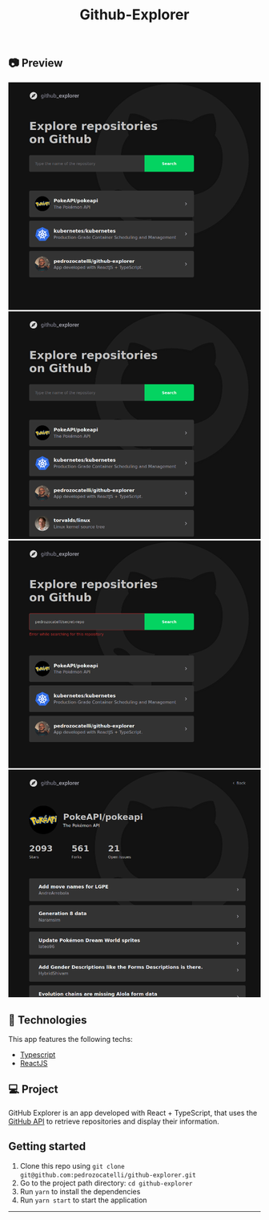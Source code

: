 
<h1 align="center">
   Github-Explorer
</h1>

<br>


## :camera: Preview

![png1](github/display.png)
![png2](github/added.png)
![png3](github/error.png)
![png4](github/details.png)

## :rocket: Technologies

This app features the following techs:

- [Typescript](https://www.typescriptlang.org/)
- [ReactJS](https://github.com/facebook/react)


## 💻 Project


GitHub Explorer is an app developed with React + TypeScript, that uses the [GitHub API](https://docs.github.com/en/rest) to retrieve repositories and display their information.

## Getting started

1. Clone this repo using `git clone git@github.com:pedrozocatelli/github-explorer.git`
2. Go to the project path directory: `cd github-explorer`<br />
3. Run `yarn` to install the dependencies<br />
3. Run `yarn start` to start the application<br />
---

